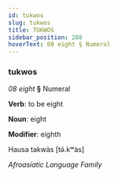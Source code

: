 ```yaml
---
id: tukwos
slug: tukwos
title: TUKWOS
sidebar_position: 288
hoverText: 08 eight § Numeral
---
```


### tukwos

*08 eight* **§** Numeral

**Verb**: to be eight

**Noun**: eight

**Modifier**: eighth

Hausa takwàs [tə́.kʷàs]

*Afroasiatic Language Family*